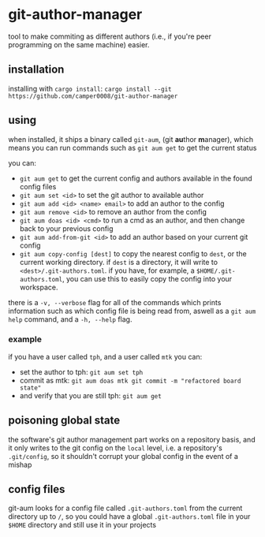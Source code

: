 # git-author-manager

tool to make commiting as different authors (i.e., if you're peer programming on the same machine) easier.

## installation

installing with `cargo install`: `cargo install --git https://github.com/camper0008/git-author-manager`

## using

when installed, it ships a binary called `git-aum`, (git **au**thor **m**anager), which means you can run commands such as `git aum get` to get the current status

you can:
- `git aum get` to get the current config and authors available in the found config files
- `git aum set <id>` to set the git author to available author
- `git aum add <id> <name> email>` to add an author to the config
- `git aum remove <id>` to remove an author from the config
- `git aum doas <id> <cmd>` to run a cmd as an author, and then change back to your previous config
- `git aum add-from-git <id>` to add an author based on your current git config
- `git aum copy-config [dest]` to copy the nearest config to `dest`, or the current working directory. if `dest` is a directory, it will write to `<dest>/.git-authors.toml`. if you have, for example, a `$HOME/.git-authors.toml`, you can use this to easily copy the config into your workspace.

there is a `-v, --verbose` flag for all of the commands which prints information such as which config file is being read from, aswell as a `git aum help` command, and a `-h, --help` flag.

### example

if you have a user called `tph`, and a user called `mtk` you can:
- set the author to tph: `git aum set tph`
- commit as mtk: `git aum doas mtk git commit -m "refactored board state"`
- and verify that you are still tph: `git aum get`

## poisoning global state

the software's git author management part works on a repository basis, and it only writes to the git config on the `local` level, i.e. a repository's `.git/config`, so it shouldn't corrupt your global config in the event of a mishap

## config files

git-aum looks for a config file called `.git-authors.toml` from the current directory up to `/`, so you could have a global `.git-authors.toml` file in your `$HOME` directory and still use it in your projects
